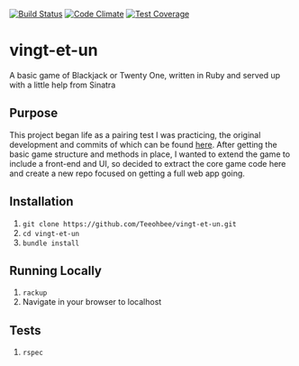 [![Build Status](https://travis-ci.org/Teeohbee/vingt-et-un.svg?branch=master)](https://travis-ci.org/Teeohbee/vingt-et-un)
[![Code Climate](https://codeclimate.com/github/Teeohbee/vingt-et-un/badges/gpa.svg)](https://codeclimate.com/github/Teeohbee/vingt-et-un)
[![Test Coverage](https://codeclimate.com/github/Teeohbee/vingt-et-un/badges/coverage.svg)](https://codeclimate.com/github/Teeohbee/vingt-et-un/coverage)
# vingt-et-un

A basic game of Blackjack or Twenty One, written in Ruby and served up with a little help from Sinatra

## Purpose

This project began life as a pairing test I was practicing, the original development and commits of which can be found [here](https://github.com/Teeohbee/pairing-tests/tree/master/21s). After getting the basic game structure and methods in place, I wanted to extend the game to include a front-end and UI, so decided to extract the core game code here and create a new repo focused on getting a full web app going.

## Installation

1. `git clone https://github.com/Teeohbee/vingt-et-un.git`
2. `cd vingt-et-un`
3. `bundle install`

## Running Locally
1. `rackup`
2. Navigate in your browser to localhost

## Tests

1. `rspec`
